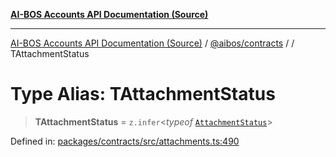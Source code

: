 [**AI-BOS Accounts API Documentation (Source)**](../../../README.md)

***

[AI-BOS Accounts API Documentation (Source)](../../../README.md) / [@aibos/contracts](../README.md) / [](../README.md) / TAttachmentStatus

# Type Alias: TAttachmentStatus

> **TAttachmentStatus** = `z.infer`\<*typeof* [`AttachmentStatus`](../variables/AttachmentStatus.md)\>

Defined in: [packages/contracts/src/attachments.ts:490](https://github.com/pohlai88/accounts/blob/48103fb36d28b2b9bfb33472b6de2f719773cde9/packages/contracts/src/attachments.ts#L490)
